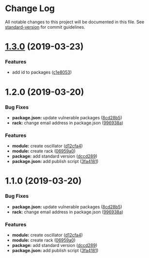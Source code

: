 # Change Log

All notable changes to this project will be documented in this file. See [standard-version](https://github.com/conventional-changelog/standard-version) for commit guidelines.

# [1.3.0](https://github.com/Fles/ZL7/compare/v1.1.2...v1.3.0) (2019-03-23)


### Features

* add id to packages ([c1e8053](https://github.com/Fles/ZL7/commit/c1e8053))



# 1.2.0 (2019-03-20)


### Bug Fixes

* **package.json:** update vulnerable packages ([8cd28b5](https://github.com/Fles/ZL7/commit/8cd28b5))
* **rack:** change email address in package.json ([996938a](https://github.com/Fles/ZL7/commit/996938a))


### Features

* **module:** create oscillator ([d12cfa4](https://github.com/Fles/ZL7/commit/d12cfa4))
* **module:** create rack ([06959a0](https://github.com/Fles/ZL7/commit/06959a0))
* **package:** add standard version ([dccd289](https://github.com/Fles/ZL7/commit/dccd289))
* **package.json:** add publish script ([3fa4181](https://github.com/Fles/ZL7/commit/3fa4181))



# 1.1.0 (2019-03-20)


### Bug Fixes

* **package.json:** update vulnerable packages ([8cd28b5](https://github.com/Fles/ZL7/commit/8cd28b5))
* **rack:** change email address in package.json ([996938a](https://github.com/Fles/ZL7/commit/996938a))


### Features

* **module:** create oscillator ([d12cfa4](https://github.com/Fles/ZL7/commit/d12cfa4))
* **module:** create rack ([06959a0](https://github.com/Fles/ZL7/commit/06959a0))
* **package:** add standard version ([dccd289](https://github.com/Fles/ZL7/commit/dccd289))
* **package.json:** add publish script ([3fa4181](https://github.com/Fles/ZL7/commit/3fa4181))
